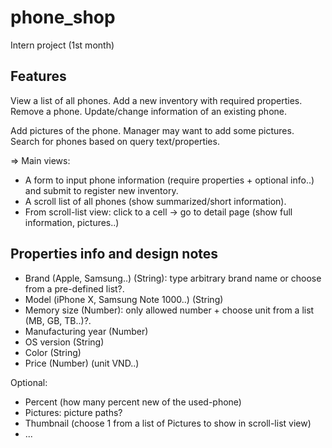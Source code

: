 # phone_shop
Intern project (1st month)

## Features
View a list of all phones.
Add a new inventory with required properties.
Remove a phone.
Update/change information of an existing phone.

Add pictures of the phone. Manager may want to add some pictures.
Search for phones based on query text/properties.

=> Main views:
- A form to input phone information (require properties + optional info..) and submit to register new inventory.
- A scroll list of all phones (show summarized/short information).
- From scroll-list view: click to a cell -> go to detail page (show full information, pictures..)

## Properties info and design notes
- Brand (Apple, Samsung..) (String): type arbitrary brand name or choose from a pre-defined list?.
- Model (iPhone X, Samsung Note 1000..) (String)
- Memory size (Number): only allowed number + choose unit from a list (MB, GB, TB..)?.
- Manufacturing year (Number)
- OS version (String)
- Color (String)
- Price (Number) (unit VND..)

Optional:
- Percent (how many percent new of the used-phone)
- Pictures: picture paths?
- Thumbnail (choose 1 from a list of Pictures to show in scroll-list view)
- ...